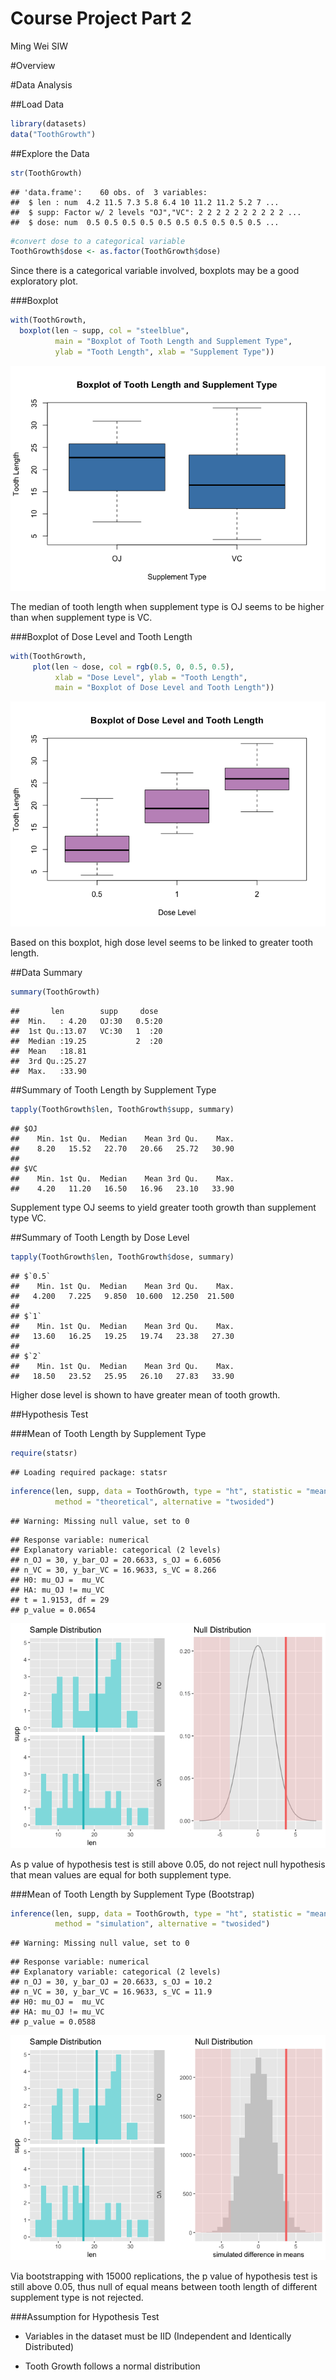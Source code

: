 # Course Project Part 2
Ming Wei SIW  

#Overview


#Data Analysis

##Load Data


```r
library(datasets)
data("ToothGrowth")
```

##Explore the Data


```r
str(ToothGrowth)
```

```
## 'data.frame':	60 obs. of  3 variables:
##  $ len : num  4.2 11.5 7.3 5.8 6.4 10 11.2 11.2 5.2 7 ...
##  $ supp: Factor w/ 2 levels "OJ","VC": 2 2 2 2 2 2 2 2 2 2 ...
##  $ dose: num  0.5 0.5 0.5 0.5 0.5 0.5 0.5 0.5 0.5 0.5 ...
```

```r
#convert dose to a categorical variable
ToothGrowth$dose <- as.factor(ToothGrowth$dose)
```

Since there is a categorical variable involved, boxplots may be a good exploratory plot.

###Boxplot


```r
with(ToothGrowth,
  boxplot(len ~ supp, col = "steelblue", 
          main = "Boxplot of Tooth Length and Supplement Type",
          ylab = "Tooth Length", xlab = "Supplement Type"))
```

![](Course_Project_2_files/figure-html/unnamed-chunk-3-1.png)<!-- -->

The median of tooth length when supplement type is OJ seems to be higher than when supplement type is VC.

###Boxplot of Dose Level and Tooth Length


```r
with(ToothGrowth,
     plot(len ~ dose, col = rgb(0.5, 0, 0.5, 0.5), 
          xlab = "Dose Level", ylab = "Tooth Length",
          main = "Boxplot of Dose Level and Tooth Length"))
```

![](Course_Project_2_files/figure-html/unnamed-chunk-4-1.png)<!-- -->

Based on this boxplot, high dose level seems to be linked to greater tooth length.

##Data Summary


```r
summary(ToothGrowth)
```

```
##       len        supp     dose   
##  Min.   : 4.20   OJ:30   0.5:20  
##  1st Qu.:13.07   VC:30   1  :20  
##  Median :19.25           2  :20  
##  Mean   :18.81                   
##  3rd Qu.:25.27                   
##  Max.   :33.90
```

##Summary of Tooth Length by Supplement Type


```r
tapply(ToothGrowth$len, ToothGrowth$supp, summary)
```

```
## $OJ
##    Min. 1st Qu.  Median    Mean 3rd Qu.    Max. 
##    8.20   15.52   22.70   20.66   25.72   30.90 
## 
## $VC
##    Min. 1st Qu.  Median    Mean 3rd Qu.    Max. 
##    4.20   11.20   16.50   16.96   23.10   33.90
```

Supplement type OJ seems to yield greater tooth growth than supplement type VC.

##Summary of Tooth Length by Dose Level


```r
tapply(ToothGrowth$len, ToothGrowth$dose, summary)
```

```
## $`0.5`
##    Min. 1st Qu.  Median    Mean 3rd Qu.    Max. 
##   4.200   7.225   9.850  10.600  12.250  21.500 
## 
## $`1`
##    Min. 1st Qu.  Median    Mean 3rd Qu.    Max. 
##   13.60   16.25   19.25   19.74   23.38   27.30 
## 
## $`2`
##    Min. 1st Qu.  Median    Mean 3rd Qu.    Max. 
##   18.50   23.52   25.95   26.10   27.83   33.90
```

Higher dose level is shown to have greater mean of tooth growth.

##Hypothesis Test

###Mean of Tooth Length by Supplement Type


```r
require(statsr)
```

```
## Loading required package: statsr
```

```r
inference(len, supp, data = ToothGrowth, type = "ht", statistic = "mean",
          method = "theoretical", alternative = "twosided")
```

```
## Warning: Missing null value, set to 0
```

```
## Response variable: numerical
## Explanatory variable: categorical (2 levels) 
## n_OJ = 30, y_bar_OJ = 20.6633, s_OJ = 6.6056
## n_VC = 30, y_bar_VC = 16.9633, s_VC = 8.266
## H0: mu_OJ =  mu_VC
## HA: mu_OJ != mu_VC
## t = 1.9153, df = 29
## p_value = 0.0654
```

![](Course_Project_2_files/figure-html/unnamed-chunk-8-1.png)<!-- -->

As p value of hypothesis test is still above 0.05, do not reject null hypothesis that mean values are equal for both supplement type.

###Mean of Tooth Length by Supplement Type (Bootstrap)


```r
inference(len, supp, data = ToothGrowth, type = "ht", statistic = "mean",
          method = "simulation", alternative = "twosided")
```

```
## Warning: Missing null value, set to 0
```

```
## Response variable: numerical
## Explanatory variable: categorical (2 levels) 
## n_OJ = 30, y_bar_OJ = 20.6633, s_OJ = 10.2
## n_VC = 30, y_bar_VC = 16.9633, s_VC = 11.9
## H0: mu_OJ =  mu_VC
## HA: mu_OJ != mu_VC
## p_value = 0.0588
```

![](Course_Project_2_files/figure-html/unnamed-chunk-9-1.png)<!-- -->

Via bootstrapping with 15000 replications, the p value of hypothesis test is still above 0.05, thus null of equal means between tooth length of different supplement type is not rejected.

###Assumption for Hypothesis Test

- Variables in the dataset must be IID (Independent and Identically Distributed)

- Tooth Growth follows a normal distribution

